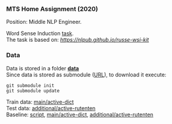 ### MTS Home Assignment (2020)
Position: Middle NLP Engineer.

Word Sense Induction [task](assignment.pdf).<br>
The task is based on: *https://nlpub.github.io/russe-wsi-kit*

### Data
Data is stored in a folder [**data**](data)<br>
Since data is stored as submodule ([URL](https://github.com/nlpub/russe-wsi-kit)), to download it execute:<br>
```
git submodule init
git submodule update
```

Train data: [main/active-dict](https://github.com/nlpub/russe-wsi-kit/blob/master/data/main/active-dict/train.csv)<br>
Test data: [additional/active-rutenten](https://github.com/nlpub/russe-wsi-kit/blob/master/data/additional/active-rutenten/train.csv)<br>
Baseline: [script](https://github.com/nlpub/russe-wsi-kit/blob/master/baseline_adagram.py), [main/active-dict](https://github.com/nlpub/russe-wsi-kit/blob/master/data/main/active-dict/train.baseline-adagram.csv), [additional/active-rutenten](https://github.com/nlpub/russe-wsi-kit/blob/master/data/additional/active-rutenten/train.baseline-adagram.csv)
